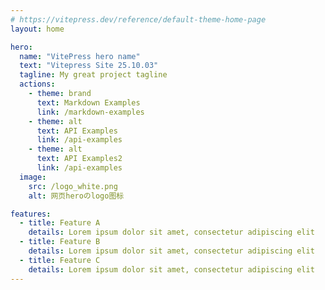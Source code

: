 ```yaml
---
# https://vitepress.dev/reference/default-theme-home-page
layout: home

hero:
  name: "VitePress hero name"
  text: "Vitepress Site 25.10.03"
  tagline: My great project tagline
  actions:
    - theme: brand
      text: Markdown Examples
      link: /markdown-examples
    - theme: alt
      text: API Examples
      link: /api-examples
    - theme: alt
      text: API Examples2
      link: /api-examples
  image: 
    src: /logo_white.png
    alt: 网页heroのlogo图标

features:
  - title: Feature A
    details: Lorem ipsum dolor sit amet, consectetur adipiscing elit
  - title: Feature B
    details: Lorem ipsum dolor sit amet, consectetur adipiscing elit
  - title: Feature C
    details: Lorem ipsum dolor sit amet, consectetur adipiscing elit
---
```


<!-- 首页加入五彩纸屑的组件效果，参考链接：  -->
<confetti />


